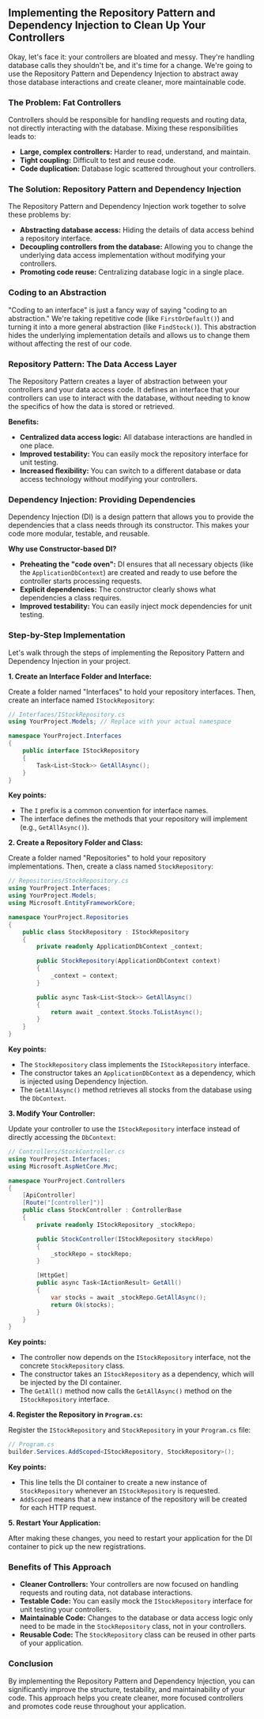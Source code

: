 ## Implementing the Repository Pattern and Dependency Injection to Clean Up Your Controllers

Okay, let's face it: your controllers are bloated and messy. They're handling database calls they shouldn't be, and it's time for a change. We're going to use the Repository Pattern and Dependency Injection to abstract away those database interactions and create cleaner, more maintainable code.

### The Problem: Fat Controllers

Controllers should be responsible for handling requests and routing data, not directly interacting with the database. Mixing these responsibilities leads to:

*   **Large, complex controllers:** Harder to read, understand, and maintain.
*   **Tight coupling:** Difficult to test and reuse code.
*   **Code duplication:** Database logic scattered throughout your controllers.

### The Solution: Repository Pattern and Dependency Injection

The Repository Pattern and Dependency Injection work together to solve these problems by:

*   **Abstracting database access:** Hiding the details of data access behind a repository interface.
*   **Decoupling controllers from the database:** Allowing you to change the underlying data access implementation without modifying your controllers.
*   **Promoting code reuse:** Centralizing database logic in a single place.

### Coding to an Abstraction

"Coding to an interface" is just a fancy way of saying "coding to an abstraction." We're taking repetitive code (like `FirstOrDefault()`) and turning it into a more general abstraction (like `FindStock()`). This abstraction hides the underlying implementation details and allows us to change them without affecting the rest of our code.

### Repository Pattern: The Data Access Layer

The Repository Pattern creates a layer of abstraction between your controllers and your data access code. It defines an interface that your controllers can use to interact with the database, without needing to know the specifics of how the data is stored or retrieved.

**Benefits:**

*   **Centralized data access logic:** All database interactions are handled in one place.
*   **Improved testability:** You can easily mock the repository interface for unit testing.
*   **Increased flexibility:** You can switch to a different database or data access technology without modifying your controllers.

### Dependency Injection: Providing Dependencies

Dependency Injection (DI) is a design pattern that allows you to provide the dependencies that a class needs through its constructor. This makes your code more modular, testable, and reusable.

**Why use Constructor-based DI?**

*   **Preheating the "code oven":** DI ensures that all necessary objects (like the `ApplicationDbContext`) are created and ready to use before the controller starts processing requests.
*   **Explicit dependencies:** The constructor clearly shows what dependencies a class requires.
*   **Improved testability:** You can easily inject mock dependencies for unit testing.

### Step-by-Step Implementation

Let's walk through the steps of implementing the Repository Pattern and Dependency Injection in your project.

**1. Create an Interface Folder and Interface:**

Create a folder named "Interfaces" to hold your repository interfaces. Then, create an interface named `IStockRepository`:

```csharp
// Interfaces/IStockRepository.cs
using YourProject.Models; // Replace with your actual namespace

namespace YourProject.Interfaces
{
    public interface IStockRepository
    {
        Task<List<Stock>> GetAllAsync();
    }
}
```

**Key points:**

*   The `I` prefix is a common convention for interface names.
*   The interface defines the methods that your repository will implement (e.g., `GetAllAsync()`).

**2. Create a Repository Folder and Class:**

Create a folder named "Repositories" to hold your repository implementations. Then, create a class named `StockRepository`:

```csharp
// Repositories/StockRepository.cs
using YourProject.Interfaces;
using YourProject.Models;
using Microsoft.EntityFrameworkCore;

namespace YourProject.Repositories
{
    public class StockRepository : IStockRepository
    {
        private readonly ApplicationDbContext _context;

        public StockRepository(ApplicationDbContext context)
        {
            _context = context;
        }

        public async Task<List<Stock>> GetAllAsync()
        {
            return await _context.Stocks.ToListAsync();
        }
    }
}
```

**Key points:**

*   The `StockRepository` class implements the `IStockRepository` interface.
*   The constructor takes an `ApplicationDbContext` as a dependency, which is injected using Dependency Injection.
*   The `GetAllAsync()` method retrieves all stocks from the database using the `DbContext`.

**3. Modify Your Controller:**

Update your controller to use the `IStockRepository` interface instead of directly accessing the `DbContext`:

```csharp
// Controllers/StockController.cs
using YourProject.Interfaces;
using Microsoft.AspNetCore.Mvc;

namespace YourProject.Controllers
{
    [ApiController]
    [Route("[controller]")]
    public class StockController : ControllerBase
    {
        private readonly IStockRepository _stockRepo;

        public StockController(IStockRepository stockRepo)
        {
            _stockRepo = stockRepo;
        }

        [HttpGet]
        public async Task<IActionResult> GetAll()
        {
            var stocks = await _stockRepo.GetAllAsync();
            return Ok(stocks);
        }
    }
}
```

**Key points:**

*   The controller now depends on the `IStockRepository` interface, not the concrete `StockRepository` class.
*   The constructor takes an `IStockRepository` as a dependency, which will be injected by the DI container.
*   The `GetAll()` method now calls the `GetAllAsync()` method on the `IStockRepository` interface.

**4. Register the Repository in `Program.cs`:**

Register the `IStockRepository` and `StockRepository` in your `Program.cs` file:

```csharp
// Program.cs
builder.Services.AddScoped<IStockRepository, StockRepository>();
```

**Key points:**

*   This line tells the DI container to create a new instance of `StockRepository` whenever an `IStockRepository` is requested.
*   `AddScoped` means that a new instance of the repository will be created for each HTTP request.

**5. Restart Your Application:**

After making these changes, you need to restart your application for the DI container to pick up the new registrations.

### Benefits of This Approach

*   **Cleaner Controllers:** Your controllers are now focused on handling requests and routing data, not database interactions.
*   **Testable Code:** You can easily mock the `IStockRepository` interface for unit testing your controllers.
*   **Maintainable Code:** Changes to the database or data access logic only need to be made in the `StockRepository` class, not in your controllers.
*   **Reusable Code:** The `StockRepository` class can be reused in other parts of your application.

### Conclusion

By implementing the Repository Pattern and Dependency Injection, you can significantly improve the structure, testability, and maintainability of your code. This approach helps you create cleaner, more focused controllers and promotes code reuse throughout your application.